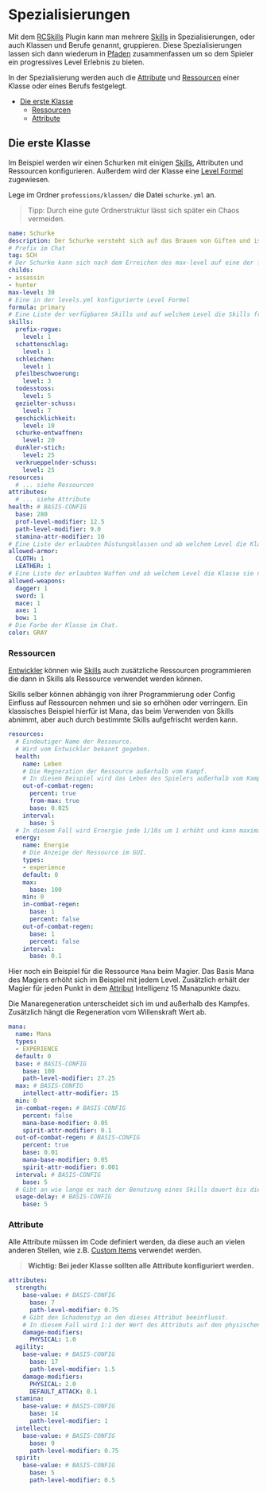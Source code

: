 # Spezialisierungen

Mit dem [RCSkills](../README.md) Plugin kann man mehrere [Skills](Skills.md) in Spezialisierungen, oder auch Klassen und Berufe genannt, gruppieren. Diese Spezialisierungen lassen sich dann wiederum in [Pfaden](Paths.md) zusammenfassen um so dem Spieler ein progressives Level Erlebnis zu bieten.

In der Spezialisierung werden auch die [Attribute](#attribute) und [Ressourcen](#ressourcen) einer Klasse oder eines Berufs festgelegt.

- [Die erste Klasse](#die-erste-klasse)
  - [Ressourcen](#ressourcen)
  - [Attribute](#attribute)

## Die erste Klasse

Im Beispiel werden wir einen Schurken mit einigen [Skills](Skills.md), Attributen und Ressourcen konfigurieren. Außerdem wird der Klasse eine [Level Formel](Erfahrungspunkte.md#levelsyml) zugewiesen.

Lege im Ordner `professions/klassen/` die Datei `schurke.yml` an.

> Tipp: Durch eine gute Ordnerstruktur lässt sich später ein Chaos vermeiden.

```yml
name: Schurke
description: Der Schurke versteht sich auf das Brauen von Giften und ist auf den heimlichen Angriff aus dem Schatten spezialisiert.
# Prefix im Chat
tag: SCH
# Der Schurke kann sich nach dem Erreichen des max-level auf eine der folgenden Klassen spezialisieren.
childs:
- assassin
- hunter
max-level: 30
# Eine in der levels.yml konfigurierte Level Formel
formula: primary
# Eine Liste der verfügbaren Skills und auf welchem Level die Skills freigeschaltet werden.
skills:
  prefix-rogue:
    level: 1
  schattenschlag:
    level: 1
  schleichen:
    level: 1
  pfeilbeschwoerung:
    level: 3
  todesstoss:
    level: 5
  gezielter-schuss:
    level: 7
  geschicklichkeit:
    level: 10
  schurke-entwaffnen:
    level: 20
  dunkler-stich:
    level: 25
  verkrueppelnder-schuss:
    level: 25
resources:
  # ... siehe Ressourcen
attributes:
  # ... siehe Attribute
health: # BASIS-CONFIG
  base: 280
  prof-level-modifier: 12.5
  path-level-modifier: 9.0
  stamina-attr-modifier: 10
# Eine Liste der erlaubten Rüstungsklassen und ab welchem Level die Klasse sie nutzen darf.
allowed-armor:
  CLOTH: 1
  LEATHER: 1
# Eine Liste der erlaubten Waffen und ab welchem Level die Klasse sie nutzen darf.
allowed-weapons:
  dagger: 1
  sword: 1
  mace: 1
  axe: 1
  bow: 1
# Die Farbe der Klasse im Chat.
color: GRAY
```

### Ressourcen

[Entwickler](Developer.md) können wie [Skills](Skills.md) auch zusätzliche Ressourcen programmieren die dann in Skills als Ressource verwendet werden können.

Skills selber können abhängig von ihrer Programmierung oder Config Einfluss auf Ressourcen nehmen und sie so erhöhen oder verringern. Ein klassisches Beispiel hierfür ist Mana, das beim Verwenden von Skills abnimmt, aber auch durch bestimmte Skills aufgefrischt werden kann.

```yml
resources:
  # Eindeutiger Name der Ressource.
  # Wird vom Entwickler bekannt gegeben.
  health:
    name: Leben
    # Die Regneration der Ressource außerhalb vom Kampf.
    # In diesem Beispiel wird das Leben des Spielers außerhalb vom Kampf alle 5s um 2.5% regeneriert.
    out-of-combat-regen:
      percent: true
      from-max: true
      base: 0.025
    interval:
      base: 5
  # In diesem Fall wird Ernergie jede 1/10s um 1 erhöht und kann maximal 100 erreichen, egal welches Level der Spieler hat.
  energy:
    name: Energie
    # Die Anzeige der Ressource im GUI.
    types:
    - experience
    default: 0
    max:
      base: 100
    min: 0
    in-combat-regen:
      base: 1
      percent: false
    out-of-combat-regen:
      base: 1
      percent: false
    interval:
      base: 0.1
```

Hier noch ein Beispiel für die Ressource `Mana` beim Magier.
Das Basis Mana des Magiers erhöht sich im Beispiel mit jedem Level. Zusätzlich erhält der Magier für jeden Punkt in dem [Attribut](#Attribute) Intelligenz 15 Manapunkte dazu.

Die Manaregeneration unterscheidet sich im und außerhalb des Kampfes. Zusätzlich hängt die Regeneration vom Willenskraft Wert ab.

```yml
mana:
  name: Mana
  types:
  - EXPERIENCE
  default: 0
  base: # BASIS-CONFIG
    base: 100
    path-level-modifier: 27.25
  max: # BASIS-CONFIG
    intellect-attr-modifier: 15
  min: 0
  in-combat-regen: # BASIS-CONFIG
    percent: false
    mana-base-modifier: 0.05
    spirit-attr-modifier: 0.1
  out-of-combat-regen: # BASIS-CONFIG
    percent: true
    base: 0.01
    mana-base-modifier: 0.05
    spirit-attr-modifier: 0.001
  interval: # BASIS-CONFIG
    base: 5
  # Gibt an wie lange es nach der Benutzung eines Skills dauert bis die Regeneration einsetzt.
  usage-delay: # BASIS-CONFIG
    base: 5
```

### Attribute

Alle Attribute müssen im Code definiert werden, da diese auch an vielen anderen Stellen, wie z.B. [Custom Items](https://git.faldoria.de/raidcraft/rc-items) verwendet werden.

> **Wichtig: Bei jeder Klasse sollten alle Attribute konfiguriert werden.**

```yml
attributes:
  strength:
    base-value: # BASIS-CONFIG
      base: 7
      path-level-modifier: 0.75
    # Gibt den Schadenstyp an den dieses Attribut beeinflusst.
    # In diesem Fall wird 1:1 der Wert des Attributs auf den physischen Schaden addiert.
    damage-modifiers:
      PHYSICAL: 1.0
  agility:
    base-value: # BASIS-CONFIG
      base: 17
      path-level-modifier: 1.5
    damage-modifiers:
      PHYSICAL: 2.0
      DEFAULT_ATTACK: 0.1
  stamina:
    base-value: # BASIS-CONFIG
      base: 14
      path-level-modifier: 1
  intellect:
    base-value: # BASIS-CONFIG
      base: 9
      path-level-modifier: 0.75
  spirit:
    base-value: # BASIS-CONFIG
      base: 5
      path-level-modifier: 0.5
```